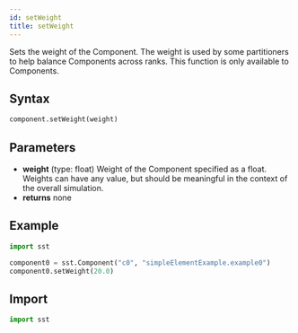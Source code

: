 ```yaml
---
id: setWeight
title: setWeight
---
```


<!---
SAND2022-6843 O
Source: sst-documentation/manuals/python
--->

Sets the weight of the Component. The weight is used by some partitioners to help balance Components across ranks. This function is only available to Components. 

## Syntax
```python
component.setWeight(weight)
```

## Parameters
* **weight** (type: float) Weight of the Component specified as a float. Weights can have any value, but should be meaningful in the context of the overall simulation. 
* **returns** none

## Example

```python
import sst

component0 = sst.Component("c0", "simpleElementExample.example0")
component0.setWeight(20.0)
```

## Import
```python
import sst
```
